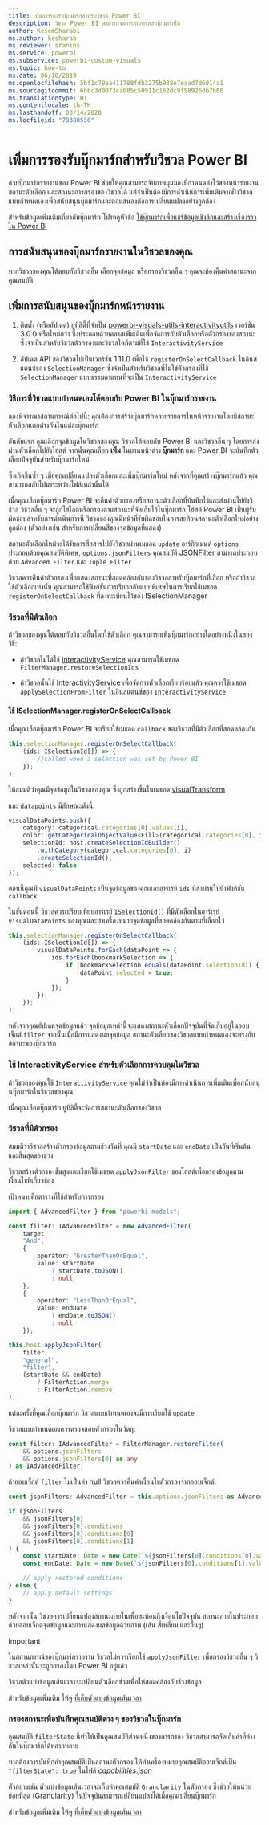 ```yaml
---
title: เพิ่มการรองรับบุ๊กมาร์กสำหรับวิชวล Power BI
description: วิชวล Power BI สามารถจัดการกับการสลับบุ๊กมาร์กได้
author: KesemSharabi
ms.author: kesharab
ms.reviewer: sranins
ms.service: powerbi
ms.subservice: powerbi-custom-visuals
ms.topic: how-to
ms.date: 06/18/2019
ms.openlocfilehash: 5bf1c79aa411788fdb3275b938e7eaad7d6014a1
ms.sourcegitcommit: 6bbc3d0073ca605c50911c162dc9f58926db7b66
ms.translationtype: HT
ms.contentlocale: th-TH
ms.lasthandoff: 03/14/2020
ms.locfileid: "79380536"
---
```

# <a name="add-bookmark-support-for-power-bi-visuals"></a>เพิ่มการรองรับบุ๊กมาร์กสำหรับวิชวล Power BI

ด้วยบุ๊กมาร์กรายงานของ Power BI ช่วยให้คุณสามารถจับภาพมุมมองที่กำหนดค่าไว้ของหน้ารายงาน สถานะตัวเลือก และสถานะการกรองของวิชวลได้ แต่จำเป็นต้องมีการดำเนินการเพิ่มเติมจากฝั่งวิชวลแบบกำหนดเองเพื่อสนับสนุนบุ๊กมาร์กและตอบสนองต่อการเปลี่ยนแปลงอย่างถูกต้อง

สำหรับข้อมูลเพิ่มเติมเกี่ยวกับบุ๊กมาร์ก โปรดดูหัวข้อ [ใช้บุ๊กมาร์กเพื่อแชร์ข้อมูลเชิงลึกและสร้างเรื่องราวใน Power BI](https://docs.microsoft.com/power-bi/desktop-bookmarks)

## <a name="report-bookmarks-support-in-your-visual"></a>การสนับสนุนของบุ๊กมาร์กรายงานในวิชวลของคุณ

หากวิชวลของคุณโต้ตอบกับวิชวลอื่น เลือกจุดข้อมูล หรือกรองวิชวลอื่น ๆ คุณจะต้องคืนค่าสถานะจากคุณสมบัติ

## <a name="add-report-bookmarks-support"></a>เพิ่มการสนับสนุนของบุ๊กมาร์กหน้ารายงาน

1. ติดตั้ง (หรืออัปเดต) ยูทิลิตี้ที่จำเป็น [powerbi-visuals-utils-interactivityutils](https://github.com/Microsoft/PowerBI-visuals-utils-interactivityutils/) เวอร์ชัน 3.0.0 หรือใหม่กว่า ซึ่งประกอบด้วยคลาสเพิ่มเติมเพื่อจัดการกับตัวเลือกหรือตัวกรองของสถานะ ซึ่งจำเป็นสำหรับวิชวลตัวกรองและวิชวลใดก็ตามที่ใช้ `InteractivityService`

2. อัปเดต API ของวิชวลไปเป็นเวอร์ชัน 1.11.0 เพื่อใช้ `registerOnSelectCallback` ในอินสแตนซ์ของ `SelectionManager` ซึ่งจำเป็นสำหรับวิชวลที่ไม่ใช่ตัวกรองที่ใช้ `SelectionManager` แบบธรรมดาแทนที่จะเป็น `InteractivityService`

### <a name="how-power-bi-visuals-interact-with-power-bi-in-report-bookmarks"></a>วิธีการที่วิชวลแบบกำหนดเองโต้ตอบกับ Power BI ในบุ๊กมาร์กรายงาน

ลองพิจารณาสถานการณ์ต่อไปนี้: คุณต้องการสร้างบุ๊กมาร์กหลายรายการในหน้ารายงานโดยมีสถานะตัวเลือกแตกต่างกันในแต่ละบุ๊กมาร์ก

อันดับแรก คุณเลือกจุดข้อมูลในวิชวลของคุณ วิชวลโต้ตอบกับ Power BI และวิชวลอื่น ๆ โดยการส่งผ่านตัวเลือกไปยังโฮสต์ จากนั้นคุณเลือก **เพิ่ม** ในบานหน้าต่าง **บุ๊กมาร์ก** และ Power BI จะบันทึกตัวเลือกปัจจุบันสำหรับบุ๊กมาร์กใหม่

ซึ่งเกิดขึ้นซ้ำ ๆ เมื่อคุณเปลี่ยนแปลงตัวเลือกและเพิ่มบุ๊กมาร์กใหม่ หลังจากที่คุณสร้างบุ๊กมาร์กแล้ว คุณสามารถสลับไปมาระหว่างไฟล์เหล่านั้นได้

เมื่อคุณเลือกบุ๊กมาร์ก Power BI จะคืนค่าตัวกรองหรือสถานะตัวเลือกที่บันทึกไว้และส่งผ่านไปยังวิชวล วิชวลอื่น ๆ จะถูกไฮไลต์หรือกรองตามสถานะที่จัดเก็บไว้ในบุ๊กมาร์ก โฮสต์ Power BI เป็นผู้รับผิดชอบสำหรับการดำเนินการนี้ วิชวลของคุณมีหน้าที่รับผิดชอบในการสะท้อนสถานะตัวเลือกใหม่อย่างถูกต้อง (ตัวอย่างเช่น สำหรับการเปลี่ยนสีของจุดข้อมูลที่แสดง)

สถานะตัวเลือกใหม่จะได้รับการสื่อสารไปยังวิชวลผ่านเมธอด `update` อาร์กิวเมนต์ `options` ประกอบด้วยคุณสมบัติพิเศษ, `options.jsonFilters` คุณสมบัติ JSONFilter สามารถประกอบด้วย `Advanced Filter` และ `Tuple Filter`

วิชวลควรคืนค่าตัวกรองเพื่อแสดงสถานะที่สอดคล้องกันของวิชวลสำหรับบุ๊กมาร์กที่เลือก หรือถ้าวิชวลใช้ตัวเลือกเท่านั้น คุณสามารถใช้ฟังก์ชันการเรียกกลับแบบพิเศษในการเรียกใช้เมธอด `registerOnSelectCallback` ที่ลงทะเบียนไว้ของ ISelectionManager

### <a name="visuals-with-selection"></a>วิชวลที่มีตัวเลือก

ถ้าวิชวลของคุณโต้ตอบกับวิชวลอื่นโดยใช้[ตัวเลือก](https://github.com/Microsoft/PowerBI-visuals/blob/master/Tutorial/Selection.md) คุณสามารถเพิ่มบุ๊กมาร์กอย่างใดอย่างหนึ่งในสองวิธี:

* ถ้าวิชวลไม่ได้ใช้ [InteractivityService](https://github.com/Microsoft/powerbi-visuals-utils-interactivityutils/blob/master/docs/api/interactivityService.md) คุณสามารถใช้เมธอด `FilterManager.restoreSelectionIds`

* ถ้าวิชวลนั้นใช้ [InteractivityService](https://github.com/Microsoft/powerbi-visuals-utils-interactivityutils/blob/master/docs/api/interactivityService.md) เพื่อจัดการตัวเลือกเรียบร้อยแล้ว คุณควรใช้เมธอด `applySelectionFromFilter` ในอินสแตนซ์ของ `InteractivityService`

#### <a name="use-iselectionmanagerregisteronselectcallback"></a>ใช้ ISelectionManager.registerOnSelectCallback

เมื่อคุณเลือกบุ๊กมาร์ก Power BI จะเรียกใช้เมธอด `callback` ของวิชวลที่มีตัวเลือกที่สอดคล้องกัน 

```typescript
this.selectionManager.registerOnSelectCallback(
    (ids: ISelectionId[]) => {
        //called when a selection was set by Power BI
    });
);
```

ให้สมมติว่าคุณมีจุดข้อมูลในวิชวลของคุณ ซึ่งถูกสร้างขึ้นในเมธอด [visualTransform](https://github.com/Microsoft/PowerBI-visuals-sampleBarChart/blob/master/src/barChart.ts#L74)

และ `datapoints` มีลักษณะดังนี้:

```typescript
visualDataPoints.push({
    category: categorical.categories[0].values[i],
    color: getCategoricalObjectValue<Fill>(categorical.categories[0], i, 'colorSelector', 'fill', defaultColor).solid.color,
    selectionId: host.createSelectionIdBuilder()
        .withCategory(categorical.categories[0], i)
        .createSelectionId(),
    selected: false
});
```

ตอนนี้คุณมี `visualDataPoints` เป็นจุดข้อมูลของคุณและอาร์เรย์ `ids` ที่ส่งผ่านไปยังฟังก์ชัน `callback`

ในขั้นตอนนี้ วิชวลควรเปรียบเทียบอาร์เรย์ `ISelectionId[]` ที่มีตัวเลือกในอาร์เรย์ `visualDataPoints` ของคุณและทำเครื่องหมายจุดข้อมูลที่สอดคล้องกันตามที่เลือกไว้

```typescript
this.selectionManager.registerOnSelectCallback(
    (ids: ISelectionId[]) => {
        visualDataPoints.forEach(dataPoint => {
            ids.forEach(bookmarkSelection => {
                if (bookmarkSelection.equals(dataPoint.selectionId)) {
                    dataPoint.selected = true;
                }
            });
        });
    });
);
```

หลังจากคุณอัปเดตจุดข้อมูลแล้ว จุดข้อมูลเหล่านี้จะแสดงสถานะตัวเลือกปัจจุบันที่จัดเก็บอยู่ในออบเจ็กต์ `filter` จากนั้นเมื่อมีการแสดงผลจุดข้อมูล สถานะตัวเลือกของวิชวลแบบกำหนดเองจะตรงกับสถานะของบุ๊กมาร์ก

### <a name="use-interactivityservice-for-control-selections-in-the-visual"></a>ใช้ InteractivityService สำหรับตัวเลือกการควบคุมในวิชวล

ถ้าวิชวลของคุณใช้ `InteractivityService` คุณไม่จำเป็นต้องมีการดำเนินการเพิ่มเติมเพื่อสนับสนุนบุ๊กมาร์กในวิชวลของคุณ

เมื่อคุณเลือกบุ๊กมาร์ก ยูทิลิตี้จะจัดการสถานะตัวเลือกของวิชวล

### <a name="visuals-with-a-filter"></a>วิชวลที่มีตัวกรอง

สมมติว่าวิชวลสร้างตัวกรองข้อมูลตามช่วงวันที่ คุณมี `startDate` และ `endDate` เป็นวันที่เริ่มต้นและสิ้นสุดของช่วง

วิชวลสร้างตัวกรองขั้นสูงและเรียกใช้เมธอด `applyJsonFilter` ของโฮสต์เพื่อกรองข้อมูลตามเงื่อนไขที่เกี่ยวข้อง

เป้าหมายคือตารางที่ใช้สำหรับการกรอง

```typescript
import { AdvancedFilter } from "powerbi-models";

const filter: IAdvancedFilter = new AdvancedFilter(
    target,
    "And",
    {
        operator: "GreaterThanOrEqual",
        value: startDate
            ? startDate.toJSON()
            : null
    },
    {
        operator: "LessThanOrEqual",
        value: endDate
            ? endDate.toJSON()
            : null
    });

this.host.applyJsonFilter(
    filter,
    "general",
    "filter",
    (startDate && endDate)
        ? FilterAction.merge
        : FilterAction.remove
);
```

แต่ละครั้งที่คุณเลือกบุ๊กมาร์ก วิชวลแบบกำหนดเองจะมีการเรียกใช้ `update`

วิชวลแบบกำหนดเองควรตรวจสอบตัวกรองในวัตถุ:

```typescript
const filter: IAdvancedFilter = FilterManager.restoreFilter(
    && options.jsonFilters
    && options.jsonFilters[0] as any
) as IAdvancedFilter;
```

ถ้าออบเจ็กต์ `filter` ไม่เป็นค่า null วิชวลควรคืนค่าเงื่อนไขตัวกรองจากออบเจ็กต์:

```typescript
const jsonFilters: AdvancedFilter = this.options.jsonFilters as AdvancedFilter[];

if (jsonFilters
    && jsonFilters[0]
    && jsonFilters[0].conditions
    && jsonFilters[0].conditions[0]
    && jsonFilters[0].conditions[1]
) {
    const startDate: Date = new Date(`${jsonFilters[0].conditions[0].value}`);
    const endDate: Date = new Date(`${jsonFilters[0].conditions[1].value}`);

    // apply restored conditions
} else {
    // apply default settings
}
```

หลังจากนั้น วิชวลควรเปลี่ยนแปลงสถานะภายในเพื่อสะท้อนถึงเงื่อนไขปัจจุบัน สถานะภายในประกอบด้วยออบเจ็กต์จุดข้อมูลและการแสดงผลข้อมูลด้วยภาพ (เส้น สี่เหลี่ยม และอื่นๆ)

> [!IMPORTANT]
> ในสถานการณ์ของบุ๊กมาร์กรายงาน วิชวลไม่ควรเรียกใช้ `applyJsonFilter` เพื่อกรองวิชวลอื่น ๆ วิชวลเหล่านั้นจะถูกกรองโดย Power BI อยู่แล้ว

วิชวลตัวแบ่งข้อมูลเส้นเวลาจะเปลี่ยนตัวเลือกช่วงเพื่อให้สอดคล้องกับช่วงข้อมูล

สำหรับข้อมูลเพิ่มเติม ให้ดู [ที่เก็บตัวแบ่งข้อมูลเส้นเวลา](https://github.com/Microsoft/powerbi-visuals-timeline/commit/606f1152f59f82b5b5a367ff3b117372d129e597?diff=unified#diff-b6ef9a9ac3a3225f8bd0de84bee0a0df)

### <a name="filter-the-state-to-save-visual-properties-in-bookmarks"></a>กรองสถานะเพื่อบันทึกคุณสมบัติต่าง ๆ ของวิชวลในบุ๊กมาร์ก

คุณสมบัติ `filterState` นี้ทำให้เป็นคุณสมบัติส่วนหนึ่งของการกรอง วิชวลสามารถจัดเก็บค่าที่ต่างกันในบุ๊กมาร์กได้หลากหลาย

หากต้องการบันทึกค่าคุณสมบัติเป็นสถานะตัวกรอง ให้ทำเครื่องหมายคุณสมบัติออบเจ็กต์เป็น `"filterState": true` ในไฟล์ *capabilities.json*

ตัวอย่างเช่น ตัวแบ่งข้อมูลเส้นเวลาจะเก็บค่าคุณสมบัติ `Granularity` ในตัวกรอง ซึ่งช่วยให้หน่วยย่อยที่สุด (Granularity) ในปัจจุบันสามารถเปลี่ยนแปลงได้เมื่อคุณเปลี่ยนบุ๊กมาร์ก

สำหรับข้อมูลเพิ่มเติม ให้ดู [ที่เก็บตัวแบ่งข้อมูลเส้นเวลา](https://github.com/microsoft/powerbi-visuals-timeline/commit/8b7d82dd23cd2bd71817f1bc5d1e1732347a185e#diff-290828b604cfa62f1cb310f2e90c52fdR334)
